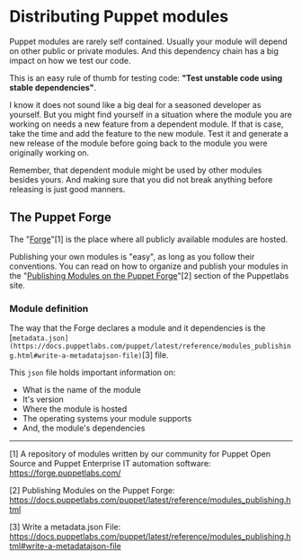 # Distributing Puppet modules

Puppet modules are rarely self contained. Usually your module will depend on other public or private modules. And this dependency chain has a big impact on how we test our code.

This is an easy rule of thumb for testing code: **"Test unstable code using stable dependencies"**.

I know it does not sound like a big deal for a seasoned developer as yourself. But you might find yourself in a situation where the module you are working on needs a new feature from a dependent module. If that is case, take the time and add the feature to the new module. Test it and generate a new release of the module before going back to the module you were originally working on.

Remember, that dependent module might be used by other modules besides yours. And making sure that you did not break anything before releasing is just good manners.

## The Puppet Forge

The "[Forge](https://forge.puppetlabs.com/)"[1] is the place where all publicly available modules are hosted.

Publishing your own modules is "easy", as long as you follow their conventions. You can read on how to organize and publish your modules in the "[Publishing Modules on the Puppet Forge](https://docs.puppetlabs.com/puppet/latest/reference/modules_publishing.html)"[2] section of the Puppetlabs site.

### Module definition

The way that the Forge declares a module and it dependencies is the [`metadata.json](https://docs.puppetlabs.com/puppet/latest/reference/modules_publishing.html#write-a-metadatajson-file)`[3] file. 

This `json` file holds important information on:
* What is the name of the module
* It's version
* Where the module is hosted
* The operating systems your module supports
* And, the module's dependencies







---

[1] A repository of modules written by our community for Puppet Open Source and Puppet Enterprise IT automation software:  https://forge.puppetlabs.com/

[2] Publishing Modules on the Puppet Forge: https://docs.puppetlabs.com/puppet/latest/reference/modules_publishing.html

[3] Write a metadata.json File: https://docs.puppetlabs.com/puppet/latest/reference/modules_publishing.html#write-a-metadatajson-file